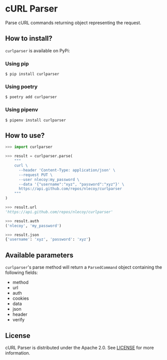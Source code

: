 # cURL Parser

Parse cURL commands returning object representing the request.

## How to install?

`curlparser` is available on PyPi:

### Using pip

```shell
$ pip install curlparser
```
### Using poetry

```shell
$ poetry add curlparser
```

### Using pipenv

```shell
$ pipenv install curlparser
```

## How to use?

```python
>>> import curlparser

>>> result = curlparser.parse(
    """
    curl \
      --header 'Content-Type: application/json' \
      --request PUT \
      --user nlecoy:my_password \
      --data '{"username":"xyz", "password":"xyz"}' \
      https://api.github.com/repos/nlecoy/curlparser
    """
)

>>> result.url
'https://api.github.com/repos/nlecoy/curlparser'

>>> result.auth
('nlecoy', 'my_password')

>>> result.json
{'username': 'xyz', 'password': 'xyz'}
```

## Available parameters

`curlparser`'s parse method will return a `ParsedCommand` object containing the following fields:

- method
- url
- auth
- cookies
- data
- json
- header
- verify

## License

cURL Parser is distributed under the Apache 2.0. See [LICENSE](LICENSE) for more information.
